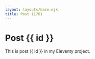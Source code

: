 ```yaml
---
layout: layouts/base.njk
title: Post 11761
---
```


# Post {{ id }}

This is post {{ id }} in my Eleventy project.
